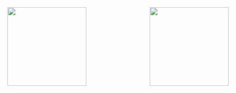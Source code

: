 <div>
  
  <img  height="180em" src="https://github-readme-stats.vercel.app/api?username=FernandoAlvesJn&show_icons=true&theme=great-gatsby&include_all_commits=true&count_private=true"/>
  <img align="right" height="180em" src="https://github-readme-stats.vercel.app/api/top-langs/?username=FernandoAlvesJn&layout=compact&langs_count=16&theme=great-gatsby"/>
</div>
<br>
